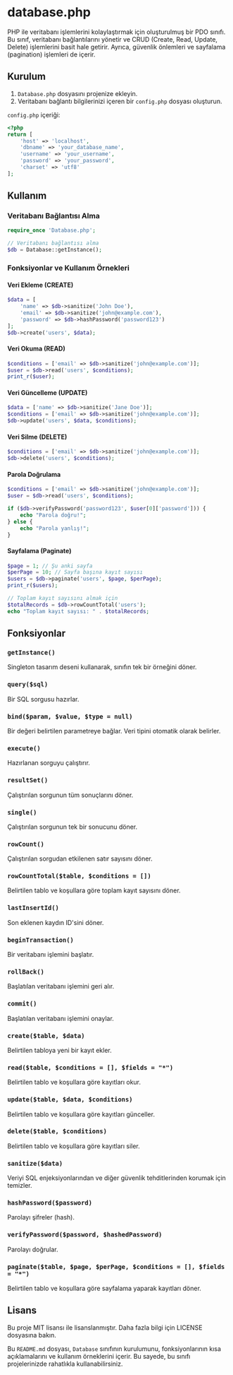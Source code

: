 # database.php

PHP ile veritabanı işlemlerini kolaylaştırmak için oluşturulmuş bir PDO sınıfı. Bu sınıf, veritabanı bağlantılarını yönetir ve CRUD (Create, Read, Update, Delete) işlemlerini basit hale getirir. Ayrıca, güvenlik önlemleri ve sayfalama (pagination) işlemleri de içerir.

## Kurulum

1. `Database.php` dosyasını projenize ekleyin.
2. Veritabanı bağlantı bilgilerinizi içeren bir `config.php` dosyası oluşturun.

`config.php` içeriği:
```php
<?php
return [
    'host' => 'localhost',
    'dbname' => 'your_database_name',
    'username' => 'your_username',
    'password' => 'your_password',
    'charset' => 'utf8'
];
```

## Kullanım

### Veritabanı Bağlantısı Alma

```php
require_once 'Database.php';

// Veritabanı bağlantısı alma
$db = Database::getInstance();
```

### Fonksiyonlar ve Kullanım Örnekleri

#### Veri Ekleme (CREATE)

```php
$data = [
    'name' => $db->sanitize('John Doe'),
    'email' => $db->sanitize('john@example.com'),
    'password' => $db->hashPassword('password123')
];
$db->create('users', $data);
```

#### Veri Okuma (READ)

```php
$conditions = ['email' => $db->sanitize('john@example.com')];
$user = $db->read('users', $conditions);
print_r($user);
```

#### Veri Güncelleme (UPDATE)

```php
$data = ['name' => $db->sanitize('Jane Doe')];
$conditions = ['email' => $db->sanitize('john@example.com')];
$db->update('users', $data, $conditions);
```

#### Veri Silme (DELETE)

```php
$conditions = ['email' => $db->sanitize('john@example.com')];
$db->delete('users', $conditions);
```

#### Parola Doğrulama

```php
$conditions = ['email' => $db->sanitize('john@example.com')];
$user = $db->read('users', $conditions);

if ($db->verifyPassword('password123', $user[0]['password'])) {
    echo "Parola doğru!";
} else {
    echo "Parola yanlış!";
}
```

#### Sayfalama (Paginate)

```php
$page = 1; // Şu anki sayfa
$perPage = 10; // Sayfa başına kayıt sayısı
$users = $db->paginate('users', $page, $perPage);
print_r($users);

// Toplam kayıt sayısını almak için
$totalRecords = $db->rowCountTotal('users');
echo "Toplam kayıt sayısı: " . $totalRecords;
```

## Fonksiyonlar

### `getInstance()`

Singleton tasarım deseni kullanarak, sınıfın tek bir örneğini döner.

### `query($sql)`

Bir SQL sorgusu hazırlar.

### `bind($param, $value, $type = null)`

Bir değeri belirtilen parametreye bağlar. Veri tipini otomatik olarak belirler.

### `execute()`

Hazırlanan sorguyu çalıştırır.

### `resultSet()`

Çalıştırılan sorgunun tüm sonuçlarını döner.

### `single()`

Çalıştırılan sorgunun tek bir sonucunu döner.

### `rowCount()`

Çalıştırılan sorgudan etkilenen satır sayısını döner.

### `rowCountTotal($table, $conditions = [])`

Belirtilen tablo ve koşullara göre toplam kayıt sayısını döner.

### `lastInsertId()`

Son eklenen kaydın ID'sini döner.

### `beginTransaction()`

Bir veritabanı işlemini başlatır.

### `rollBack()`

Başlatılan veritabanı işlemini geri alır.

### `commit()`

Başlatılan veritabanı işlemini onaylar.

### `create($table, $data)`

Belirtilen tabloya yeni bir kayıt ekler.

### `read($table, $conditions = [], $fields = "*")`

Belirtilen tablo ve koşullara göre kayıtları okur.

### `update($table, $data, $conditions)`

Belirtilen tablo ve koşullara göre kayıtları günceller.

### `delete($table, $conditions)`

Belirtilen tablo ve koşullara göre kayıtları siler.

### `sanitize($data)`

Veriyi SQL enjeksiyonlarından ve diğer güvenlik tehditlerinden korumak için temizler.

### `hashPassword($password)`

Parolayı şifreler (hash).

### `verifyPassword($password, $hashedPassword)`

Parolayı doğrular.

### `paginate($table, $page, $perPage, $conditions = [], $fields = "*")`

Belirtilen tablo ve koşullara göre sayfalama yaparak kayıtları döner.

## Lisans

Bu proje MIT lisansı ile lisanslanmıştır. Daha fazla bilgi için LICENSE dosyasına bakın.

Bu `README.md` dosyası, `Database` sınıfının kurulumunu, fonksiyonlarının kısa açıklamalarını ve kullanım örneklerini içerir. Bu sayede, bu sınıfı projelerinizde rahatlıkla kullanabilirsiniz.
